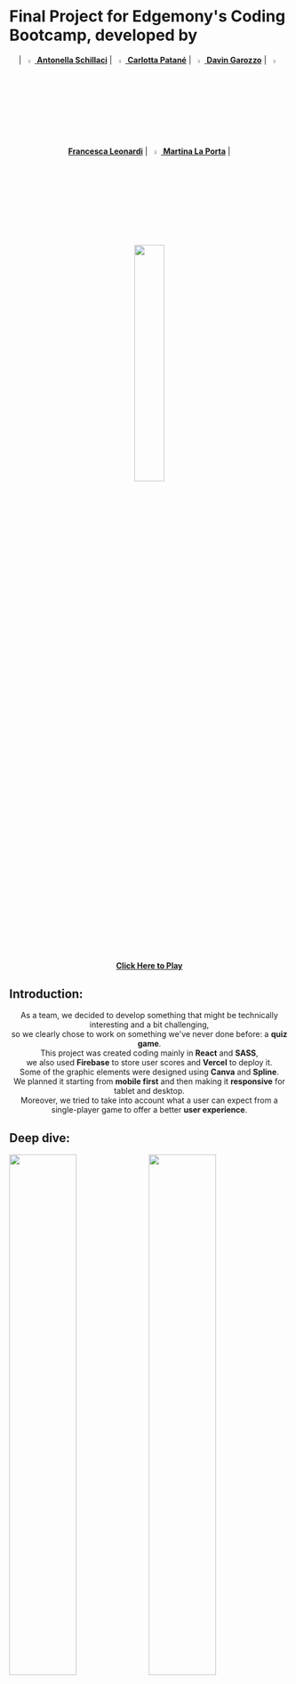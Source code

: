# Final Project for Edgemony's Coding Bootcamp, developed by 

<p align="center"> |
  <a href="https://github.com/AntonellaSchillaci"><img width="4%" height="4%" src="https://thumbs2.imgbox.com/af/59/oo0azaeC_t.png" alt="Antonella"> <strong>Antonella Schillaci</strong></a> |
  <a href="https://github.com/CarlottaKiri"><img width="4%" height="4%" src="https://thumbs2.imgbox.com/81/dc/ix8bfcz1_t.png" alt="Carlotta"> <strong>Carlotta Patané</strong></a> |
  <a href="https://github.com/DavinGarozzo"><img width="4%" height="4%" src="https://thumbs2.imgbox.com/88/4f/KMsj3tof_t.png" alt="Davin"> <strong>Davin Garozzo</strong></a> |
  <a href="https://github.com/IFranc3sca"><img width="4%" height="4%" src="https://thumbs2.imgbox.com/70/b1/iWCSZyD7_t.png" alt="Francesca"> <strong>Francesca Leonardi</strong></a> |
  <a href="https://github.com/Martina-LP"><img width="4%" height="4%" src="https://thumbs2.imgbox.com/c1/de/vhfQoM8V_t.png" alt="Martina"> <strong>Martina La Porta</strong></a> | 
</p>

<p align="center" width="100%">
<img width="33%" src="https://thumbs2.imgbox.com/8d/d9/NSS8vglW_t.png"> <br>
  <a href="https://triviagame-eta.vercel.app"><strong>Click Here to Play</strong></a>
</p>

## Introduction:

<p align="center">
As a team, we decided to develop something that might be technically interesting and a bit challenging, <br>
so we clearly chose to work on something we've never done before: a <strong>quiz game</strong>. <br> 
This project was created coding mainly in <strong>React</strong> and <strong>SASS</strong>, <br>
we also used <strong>Firebase</strong> to store user scores and <strong>Vercel</strong> to deploy it. <br>
Some of the graphic elements were designed using <strong>Canva</strong> and <strong>Spline</strong>. <br>
We planned it starting from <strong>mobile first</strong> and then making it <strong>responsive</strong> for tablet and desktop. <br>
Moreover, we tried to take into account what a user can expect from a single-player game to offer a better <strong>user experience</strong>.
</p>

## Deep dive:

<p aling="center" width="100%">
<img width="49%" src="https://thumbs2.imgbox.com/a1/36/KBLmn6Ic_t.png">
<img width="49%" src="https://thumbs2.imgbox.com/7e/d9/NYgLsOzt_t.png">
<img width="49%" src="https://thumbs2.imgbox.com/18/3e/m7ecvNBn_t.png">
<img width="49%" src="https://thumbs2.imgbox.com/c6/6d/kQjJMBHv_t.png">
</p>

<p align="left">
On the main page the user can select a <strong>leaderboard</strong>, <br>
to take a look at the players who have already taken part in the quiz and have obtained the best scores. <br>
Below the leaderboard, it's possible to pick an <strong>avatar</strong> and type a <strong>nickname</strong>, <br>
to create a personal profile and then proceed to <strong>Login</strong>.
</p>

_______________________________________________________________________________________________________________________________________

<p align="center" width="100%">
<img width="33%" src="https://thumbs2.imgbox.com/fa/68/GKsKKy01_t.png">
<img width="33%" src="https://thumbs2.imgbox.com/41/71/3YyJD9RP_t.png">
<img width="33%" src="https://thumbs2.imgbox.com/6d/8c/3YSIS6jb_t.png">
</p>

<p align="left">
Once logged in, the user will see the <strong>game page</strong>, where the player has multiple choice questions available. <br>
The quiz consists of <strong>three difficulty levels</strong>, which correspond to three rounds of a match: <br>
<strong>easy</strong>, <strong>medium</strong> and <strong>hard</strong>. <br>
Each correct question will earn the player 1 point, while each incorrect question will earn no points. <br>
Each round has a maximum duration of <strong>60 seconds</strong>, <br>
which is indicated by a bar that marks the passage of time and changes color when time is running out, <br>
so the user has to be careful and very quick to read both the question and the answers and try to select the exact answer. <br>
Each time a correct answer is given, it will be possible to see the <strong>count of points</strong> earned right on the screen. <br>
Within this page there are, at the top, also two options to return to the Homepage or refresh the current game page.
</p>

_______________________________________________________________________________________________________________________________________

<p align="center" width="100%">
<img width="33%" src="https://thumbs2.imgbox.com/ba/9b/J99XAKVP_t.png">
</p>

<p align="center">
At the end of the three rounds, the <strong>total score</strong> of the match will be shown on the screen <br>
and the user also has the option to return to the Homepage and start a new match.
</p>
